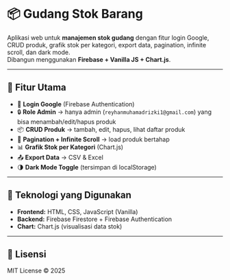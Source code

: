 # 📦 Gudang Stok Barang

Aplikasi web untuk **manajemen stok gudang** dengan fitur login Google, CRUD produk, grafik stok per kategori, export data, pagination, infinite scroll, dan dark mode.  
Dibangun menggunakan **Firebase + Vanilla JS + Chart.js**.

---

## 🚀 Fitur Utama
- 🔑 **Login Google** (Firebase Authentication)  
- 🔒 **Role Admin** → hanya admin (`reyhanmuhamadrizki1@gmail.com`) yang bisa menambah/edit/hapus produk  
- 📦 **CRUD Produk** → tambah, edit, hapus, lihat daftar produk  
- 📑 **Pagination + Infinite Scroll** → load produk bertahap  
- 📊 **Grafik Stok per Kategori** (Chart.js)  
- 📤 **Export Data** → CSV & Excel  
- 🌗 **Dark Mode Toggle** (tersimpan di localStorage)  

---

## 🔧 Teknologi yang Digunakan
- **Frontend:** HTML, CSS, JavaScript (Vanilla)  
- **Backend:** Firebase Firestore + Firebase Authentication  
- **Chart:** Chart.js (visualisasi data stok)  

---

## 📜 Lisensi
MIT License © 2025  
